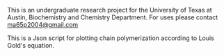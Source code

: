 This is an undergraduate research project for the University of Texas at Austin, Biochemistry and Chemistry Department. For uses please contact ma65p2004@gmail.com

This is a Json script for plotting chain polymerization according to Louis Gold's equation.
